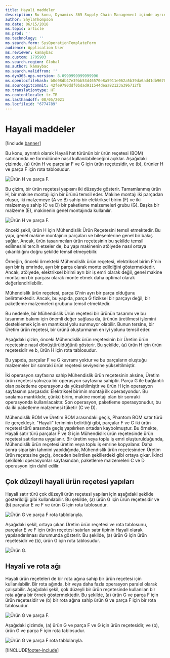 ```yaml
---
title: Hayali maddeler
description: Bu konu, Dynamics 365 Supply Chain Management içinde ayrıntılı olarak Hayali hat türünün bir ürün reçetesi (BOM) satırlarında ve formülünde nasıl kullanılabileceğini açıklar.
author: ShylaThompson
ms.date: 06/15/2018
ms.topic: article
ms.prod: ''
ms.technology: ''
ms.search.form: SysOperationTemplateForm
audience: Application User
ms.reviewer: kamaybac
ms.custom: 1705903
ms.search.region: Global
ms.author: kamaybac
ms.search.validfrom: ''
ms.dyn365.ops.version: 8.0999999999999996
ms.openlocfilehash: b8d08db47e39bb53d46570e8a5911e062a5b39da6ad41db967856f30034c0af8
ms.sourcegitcommit: 42fe9790ddf0bdad911544deaa82123a396712fb
ms.translationtype: HT
ms.contentlocale: tr-TR
ms.lasthandoff: 08/05/2021
ms.locfileid: "6774789"
---
```

# <a name="phantom-items"></a>Hayali maddeler

[!include [banner](../includes/banner.md)]

Bu konu, ayrıntılı olarak Hayali hat türünün bir ürün reçetesi (BOM) satırlarında ve formülünde nasıl kullanılabileceğini açıklar. Aşağıdaki çizimde, (a) ürün H ve parçalar F ve G için ürün reçetesidir, ve (b), ürünler H ve parça F için rota tablosudur.

![Ürün H ve parça F.](media/product-H-part-F.png)


Bu çizim, bir ürün reçetesi yapısını iki düzeyde gösterir. Tamamlanmış ürün H, bir makine montajı için bir ürünü temsil eder. Makine montajı iki parçadan oluşur, iki malzemeye (A ve B) sahip bir elektriksel birim (F) ve iki malzemeye sahip (C ve D) bir paketleme malzemeleri grubu (G). Başka bir malzeme (E), makinenin genel montajında kullanılır.

![Ürün H ve parça F.](media/product-H-part-B.png)

önceki şekil, ürün H için Mühendislik Ürün Reçetesini temsil etmektedir. Bu yapı, genel makine montajının parçaları ve bileşenlerine genel bir bakış sağlar. Ancak, ürün tasarımcıları ürün reçetesinin bu şekilde temsil edilmesini tercih etseler de, bu yapı makinenin atölyede nasıl ortaya çıkarıldığını doğru şekilde temsil etmeyebilir. 

Örneğin, önceki örnekteki Mühendislik ürün reçetesi, elektriksel birim F'nin ayrı bir iş emrinde, ayrı bir parça olarak monte edildiğini göstermektedir. Ancak, atölyede, elektriksel birimi ayrı bir iş emri olarak değil, genel makine montajının bir parçası olarak monte etmek daha optimal olarak değerlendirilebilir.

Mühendislik ürün reçetesi, parça G'nin ayrı bir parça olduğunu belirtmektedir. Ancak, bu yapıda, parça G fiziksel bir parçayı değil, bir paketleme malzemeleri grubunu temsil etmektedir. 

Bu nedenle, bir Mühendislik Ürün reçetesi bir ürünün tasarımı ve bu tasarımın bakımı için önemli değer sağlasa da, ürünün üretilmesi işlemini desteklemek için en mantıksal yolu sunmuyor olabilir. Bunun tersine, bir Üretim ürün reçetesi, bir ürünü oluşturmanın en iyi yolunu temsil eder.

Aşağıdaki çizim, önceki Mühendislik ürün reçetesinin bir Üretim ürün reçetesine nasıl dönüştürüldüğünü gösterir. Bu şekilde, (a) ürün H için ürün reçetesidir ve b, ürün H için rota tablosudur.

Bu yapıda, parçalar F ve G kavramı yoktur ve bu parçaların oluştuğu malzemeler bir sonraki ürün reçetesi seviyesine yükseltilmiştir. 

İki operasyon sayfasına sahip Mühendislik ürün reçetesinin aksine, Üretim ürün reçetesi yalnızca bir operasyon sayfasına sahiptir. Parça G ile bağlantılı olan paketleme operasyonu da yükseltilmiştir ve ürün H için operasyon sayfasının parçasıdır. Elektriksel birimin montajı ilk operasyondur. Bu sıralama mantıklıdır, çünkü birim, makine montajı olan bir sonraki operasyonda kullanılacaktır. Son operasyon, paketleme operasyonudur, bu da iki paketleme malzemesi tüketir (C ve D).

Mühendislik BOM ve Üretim BOM arasındaki geçiş, Phantom BOM satır türü ile gerçekleşir. "Hayali" teriminin belirttiği gibi, parçalar F ve G iki ürün reçetesi türü arasında geçiş yapılırken ortadan kaybolmuştur. Bu örnekte, Hayali satır türü parçalar F ve G için Mühendislik ürün reçetesinde ürün reçetesi satırlarına uygulanır. Bir üretim veya toplu iş emri oluşturulduğunda, Mühendislik ürün reçetesi üretim veya toplu iş emrine kopyalanır. Daha sonra siparişin tahmini yapıldığında, Mühendislik ürün reçetesinden Üretim ürün reçetesine geçiş, önceden belirtilen şekillerdeki gibi ortaya çıkar. İkinci şekildeki operasyonlar sayfasından, paketleme malzemeleri C ve D operasyon için dahil edilir. 

## <a name="multilevel-phantom-bom-structures"></a>Çok düzeyli hayali ürün reçetesi yapıları
Hayali satır türü çok düzeyli ürün reçetesi yapıları için aşağıdaki şekilde gösterildiği gibi kullanılabilir. Bu şekilde, (a) ürün G için ürün reçetesidir ve (b) parçalar E ve F ve ürün G için rota tablosudur. 

![Ürün G ve parça F rota tablolarıyla.](media/product-G-route-sheet-G.png)


Aşağıdaki şekil, ortaya çıkan Üretim ürün reçetesi ve rota tablosunu, parçalar E ve F için ürün reçetesi satırları satır tipinin Hayali olarak yapılandırılması durumunda gösterir. Bu şekilde, (a) ürün G için ürün reçetesidir ve (b), ürün G için rota tablosudur.

![Ürün G.](media/product-G.png)


## <a name="phantom-and-route-network"></a>Hayali ve rota ağı
Hayali ürün reçeteleri de bir rota ağına sahip bir ürün reçetesi için kullanılabilir. Bir rota ağında, bir veya daha fazla operasyon paralel olarak çalışabilir. Aşağıdaki şekil, çok düzeyli bir ürün reçetesinde kullanılan bir rota ağına bir örnek göstermektedir. Bu şekilde, (a) ürün G ve parça F için ürün reçetesidir ve (b) bir rota ağına sahip ürün G ve parça F için bir rota tablosudur.

![Ürün G ve parça F.](media/product-G-part-F.png)


Aşağıdaki çizimde, (a) ürün G ve parça F ve G için ürün reçetesidir, ve (b), ürün G ve parça F için rota tablosudur.

![Ürün G ve parça F rota tablolarıyla.](media/product-G-part-F-with-route-sheet.png)


[!INCLUDE[footer-include](../../includes/footer-banner.md)]